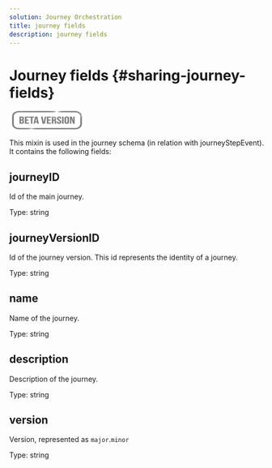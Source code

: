 ```yaml
---
solution: Journey Orchestration
title: journey fields
description: journey fields
---
```

# Journey fields {#sharing-journey-fields}

![](../assets/do-not-localize/badge.png)

This mixin is used in the journey schema (in relation with journeyStepEvent). It contains the following fields:

## journeyID

Id of the main journey.

Type: string

## journeyVersionID

Id of the journey version. This id represents the identity of a journey.

Type: string

## name

Name of the journey.

Type: string

## description

Description of the journey.

Type: string

## version

Version, represented as `major`.`minor`

Type: string
